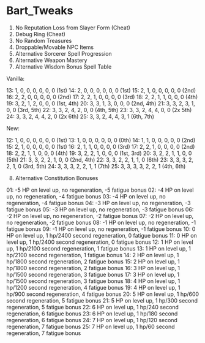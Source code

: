 # Bart_Tweaks
1. No Reputation Loss from Slayer Form (Cheat)
2. Debug Ring (Cheat)
3. No Random Treasures
4. Droppable/Movable NPC Items
5. Alternative Sorcerer Spell Progression
6. Alternative Weapon Mastery
7. Alternative Wisdom Bonus Spell Table

Vanilla:

13: 1, 0, 0, 0, 0, 0, 0 (1st)
14: 2, 0, 0, 0, 0, 0, 0 (1st)
15: 2, 1, 0, 0, 0, 0, 0 (2nd)
16: 2, 2, 0, 0, 0, 0, 0 (2nd)
17: 2, 2, 1, 0, 0, 0, 0 (3rd)
18: 2, 2, 1, 1, 0, 0, 0 (4th)
19: 3, 2, 1, 2, 0, 0, 0 (1st, 4th)
20: 3, 3, 1, 3, 0, 0, 0 (2nd, 4th)
21: 3, 3, 2, 3, 1, 0, 0 (3rd, 5th)
22: 3, 3, 2, 4, 2, 0, 0 (4th, 5th)
23: 3, 3, 2, 4, 4, 0, 0 (2x 5th)
24: 3, 3, 2, 4, 4, 2, 0 (2x 6th)
25: 3, 3, 2, 4, 4, 3, 1 (6th, 7th)

New:

12: 1, 0, 0, 0, 0, 0, 0 (1st)
13: 1, 0, 0, 0, 0, 0, 0 (0th)
14: 1, 1, 0, 0, 0, 0, 0 (2nd)
15: 2, 1, 0, 0, 0, 0, 0 (1st)
16: 2, 1, 1, 0, 0, 0, 0 (3rd)
17: 2, 2, 1, 0, 0, 0, 0 (2nd)
18: 2, 2, 1, 1, 0, 0, 0 (4th)
19: 3, 2, 2, 1, 0, 0, 0 (1st, 3rd)
20: 3, 2, 2, 1, 1, 0, 0 (5th)
21: 3, 3, 2, 2, 1, 0, 0 (2nd, 4th)
22: 3, 3, 2, 2, 1, 1, 0 (6th)
23: 3, 3, 3, 2, 2, 1, 0 (3rd, 5th)
24: 3, 3, 3, 2, 2, 1, 1 (7th)
25: 3, 3, 3, 3, 2, 2, 1 (4th, 6th)

8. Alternative Constitution Bonuses

01: -5 HP on level up, no regeneration, -5 fatigue bonus
02: -4 HP on level up, no regeneration, -4 fatigue bonus
03: -4 HP on level up, no regeneration, -4 fatigue bonus
04: -3 HP on level up, no regeneration, -3 fatigue bonus
05: -3 HP on level up, no regeneration, -3 fatigue bonus
06: -2 HP on level up, no regeneration, -2 fatigue bonus
07: -2 HP on level up, no regeneration, -2 fatigue bonus
08: -1 HP on level up, no regeneration, -1 fatigue bonus
09: -1 HP on level up, no regeneration, -1 fatigue bonus
10: 0 HP on level up, 1 hp/2400 second regeneration, 0 fatigue bonus
11: 0 HP on level up, 1 hp/2400 second regeneration, 0 fatigue bonus
12: 1 HP on level up, 1 hp/2100 second regeneration, 1 fatigue bonus
13: 1 HP on level up, 1 hp/2100 second regeneration, 1 fatigue bonus
14: 2 HP on level up, 1 hp/1800 second regeneration, 2 fatigue bonus
15: 2 HP on level up, 1 hp/1800 second regeneration, 2 fatigue bonus
16: 3 HP on level up, 1 hp/1500 second regeneration, 3 fatigue bonus
17: 3 HP on level up, 1 hp/1500 second regeneration, 3 fatigue bonus
18: 4 HP on level up, 1 hp/1200 second regeneration, 4 fatigue bonus
19: 4 HP on level up, 1 hp/900 second regeneration, 4 fatigue bonus
20: 5 HP on level up, 1 hp/600 second regeneration, 5 fatigue bonus
21: 5 HP on level up, 1 hp/300 second regeneration, 5 fatigue bonus
22: 6 HP on level up, 1 hp/240 second regeneration, 6 fatigue bonus
23: 6 HP on level up, 1 hp/180 second regeneration, 6 fatigue bonus
24: 7 HP on level up, 1 hp/120 second regeneration, 7 fatigue bonus
25: 7 HP on level up, 1 hp/60 second regeneration, 7 fatigue bonus